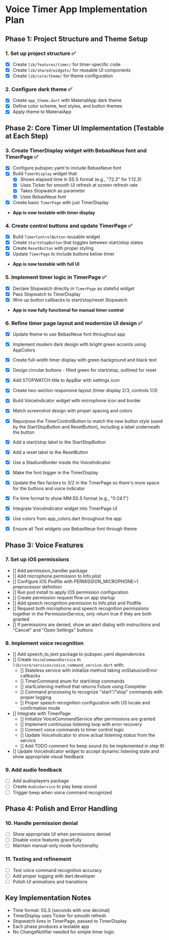 # Voice Timer App Implementation Plan

## Phase 1: Project Structure and Theme Setup

### 1. Set up project structure ✅
- [x] Create `lib/features/timer/` for timer-specific code
- [x] Create `lib/shared/widgets/` for reusable UI components
- [x] Create `lib/core/theme/` for theme configuration

### 2. Configure dark theme ✅
- [x] Create `app_theme.dart` with MaterialApp dark theme
- [x] Define color scheme, text styles, and button themes
- [x] Apply theme to MaterialApp

## Phase 2: Core Timer UI Implementation (Testable at Each Step)

### 3. Create TimerDisplay widget with BebasNeue font and TimerPage ✅
- [x] Configure pubspec.yaml to include BebasNeue font
- [x] Build `TimerDisplay` widget that:
  - [x] Shows elapsed time in SS.S format (e.g., "72.3" for 1:12.3)
  - [x] Uses Ticker for smooth UI refresh at screen refresh rate
  - [x] Takes Stopwatch as parameter
  - [x] Uses BebasNeue font
- [x] Create basic `TimerPage` with just TimerDisplay
- **App is now testable with timer display**

### 4. Create control buttons and update TimerPage ✅
- [x] Build `TimerControlButton` reusable widget
- [x] Create `StartStopButton` that toggles between start/stop states
- [x] Create `ResetButton` with proper styling
- [x] Update `TimerPage` to include buttons below timer
- **App is now testable with full UI**

### 5. Implement timer logic in TimerPage ✅
- [x] Declare Stopwatch directly in `TimerPage` as stateful widget
- [x] Pass Stopwatch to TimerDisplay
- [x] Wire up button callbacks to start/stop/reset Stopwatch
- **App is now fully functional for manual timer control**

### 6. Refine timer page layout and modernize UI design ✅
- [x] Update theme to use BebasNeue font throughout app
- [x] Implement modern dark design with bright green accents using AppColors
- [x] Create full-width timer display with green background and black text
- [x] Design circular buttons - filled green for start/stop, outlined for reset
- [x] Add STOPWATCH title to AppBar with settings icon
- [x] Create two-section responsive layout (timer display 2/3, controls 1/3)
- [x] Build VoiceIndicator widget with microphone icon and border
- [x] Match screenshot design with proper spacing and colors
- [x] Repurpose the TimerControlButton to match the new button style (used by the StartStopButton and ResetButton), including a label underneath the button
- [x] Add a start/stop label to the StartStopButton
- [x] Add a reset label to the ResetButton
- [x] Use a StadiumBorder inside the VoiceIndicator
- [x] Make the font bigger in the TimerDisplay
- [x] Update the flex factors to 3/2 in the TimerPage so there's more space for the buttons and voice indicator
- [x] Fix time format to show MM:SS.S format (e.g., "0:24.1")
- [x] Integrate VoiceIndicator widget into TimerPage UI
- [x] Use colors from app_colors.dart throughout the app
- [x] Ensure all Text widgets use BebasNeue font through theme


## Phase 3: Voice Features

### 7. Set up iOS permissions 
- [] Add permission_handler package
- [] Add microphone permission to Info.plist
- [] Configure iOS Podfile with PERMISSION_MICROPHONE=1 preprocessor definition
- [] Run pod install to apply iOS permission configuration
- [] Create permission request flow on app startup
- [] Add speech recognition permission to Info.plist and Podfile
- [] Request both microphone and speech recognition permissions together in the PermissionService, only return true if they are both granted
- [] If permissions are denied, show an alert dialog with instructions and "Cancel" and "Open Settings" buttons

### 8. Implement voice recognition 
- [] Add speech_to_text package to pubspec.yaml dependencies
- [] Create `VoiceCommandService` in `lib/core/services/voice_command_service.dart` with:
  - [] Stateless service with initialize method taking onStatus/onError callbacks
  - [] TimerCommand enum for start/stop commands
  - [] startListening method that returns Future<TimerCommand> using Completer
  - [] Command processing to recognize "start"/"stop" commands with proper logging
  - [] Proper speech recognition configuration with US locale and confirmation mode
- [] Integrate with TimerPage:
  - [] Initialize VoiceCommandService after permissions are granted
  - [] Implement continuous listening loop with error recovery
  - [] Connect voice commands to timer control logic
  - [] Update VoiceIndicator to show actual listening status from the service
  - [] Add TODO comment for beep sound (to be implemented in step 9)
- [] Update VoiceIndicator widget to accept dynamic listening state and show appropriate visual feedback

### 9. Add audio feedback
- [ ] Add audioplayers package
- [ ] Create `AudioService` to play beep sound
- [ ] Trigger beep when voice command recognized

## Phase 4: Polish and Error Handling

### 10. Handle permission denial
- [ ] Show appropriate UI when permissions denied
- [ ] Disable voice features gracefully
- [ ] Maintain manual-only mode functionality

### 11. Testing and refinement
- [ ] Test voice command recognition accuracy
- [ ] Add proper logging with dart:developer
- [ ] Polish UI animations and transitions

## Key Implementation Notes
- Time format: SS.S (seconds with one decimal)
- TimerDisplay uses Ticker for smooth refresh
- Stopwatch lives in TimerPage, passed to TimerDisplay
- Each phase produces a testable app
- No ChangeNotifier needed for simple timer logic